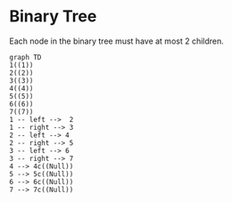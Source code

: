 # Binary Tree

Each node in the binary tree must have at most 2 children.
```mermaid
graph TD
1((1))         
2((2))
3((3))
4((4))
5((5))
6((6))
7((7))
1 -- left -->  2
1 -- right --> 3
2 -- left --> 4 
2 -- right --> 5
3 -- left --> 6
3 -- right --> 7
4 --> 4c((Null))
5 --> 5c((Null))
6 --> 6c((Null))
7 --> 7c((Null))

